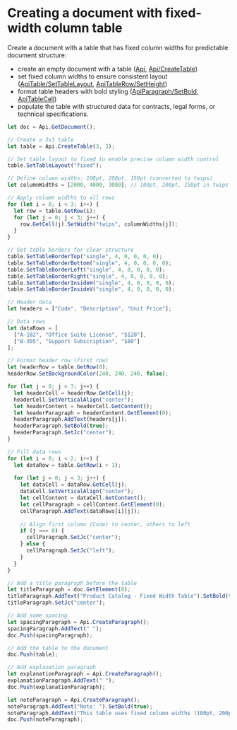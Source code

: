 # Creating a document with fixed-width column table

Create a document with a table that has fixed column widths for predictable document structure:

- create an empty document with a table ([Api](/docs/office-api/usage-api/text-document-api/Api/Api.md), [Api/CreateTable](/docs/office-api/usage-api/text-document-api/Api/Methods/CreateTable.md))
- set fixed column widths to ensure consistent layout ([ApiTable/SetTableLayout](/docs/office-api/usage-api/text-document-api/ApiTable/Methods/SetTableLayout.md), [ApiTableRow/SetHeight](/docs/office-api/usage-api/text-document-api/ApiTableRow/Methods/SetHeight.md))
- format table headers with bold styling ([ApiParagraph/SetBold](/docs/office-api/usage-api/text-document-api/ApiParagraph/Methods/SetBold.md), [ApiTableCell](/docs/office-api/usage-api/text-document-api/ApiTableCell/ApiTableCell.md))
- populate the table with structured data for contracts, legal forms, or technical specifications.

```ts editor-docx zoom=60
let doc = Api.GetDocument();

// Create a 3x3 table
let table = Api.CreateTable(3, 3);

// Set table layout to fixed to enable precise column width control
table.SetTableLayout("fixed");

// Define column widths: 100pt, 200pt, 150pt (converted to twips)
let columnWidths = [2000, 4000, 3000]; // 100pt, 200pt, 150pt in twips (1pt = 20 twips)

// Apply column widths to all rows
for (let i = 0; i < 3; i++) {
  let row = table.GetRow(i);
  for (let j = 0; j < 3; j++) {
    row.GetCell(j).SetWidth("twips", columnWidths[j]);
  }
}

// Set table borders for clear structure
table.SetTableBorderTop("single", 4, 0, 0, 0, 0);
table.SetTableBorderBottom("single", 4, 0, 0, 0, 0);
table.SetTableBorderLeft("single", 4, 0, 0, 0, 0);
table.SetTableBorderRight("single", 4, 0, 0, 0, 0);
table.SetTableBorderInsideH("single", 4, 0, 0, 0, 0);
table.SetTableBorderInsideV("single", 4, 0, 0, 0, 0);

// Header data
let headers = ["Code", "Description", "Unit Price"];

// Data rows
let dataRows = [
  ["A-102", "Office Suite License", "$120"],
  ["B-305", "Support Subscription", "$80"]
];

// Format header row (first row)
let headerRow = table.GetRow(0);
headerRow.SetBackgroundColor(240, 240, 240, false);

for (let j = 0; j < 3; j++) {
  let headerCell = headerRow.GetCell(j);
  headerCell.SetVerticalAlign("center");
  let headerContent = headerCell.GetContent();
  let headerParagraph = headerContent.GetElement(0);
  headerParagraph.AddText(headers[j]);
  headerParagraph.SetBold(true);
  headerParagraph.SetJc("center");
}

// Fill data rows
for (let i = 0; i < 2; i++) {
  let dataRow = table.GetRow(i + 1);
  
  for (let j = 0; j < 3; j++) {
    let dataCell = dataRow.GetCell(j);
    dataCell.SetVerticalAlign("center");
    let cellContent = dataCell.GetContent();
    let cellParagraph = cellContent.GetElement(0);
    cellParagraph.AddText(dataRows[i][j]);
    
    // Align first column (Code) to center, others to left
    if (j === 0) {
      cellParagraph.SetJc("center");
    } else {
      cellParagraph.SetJc("left");
    }
  }
}

// Add a title paragraph before the table
let titleParagraph = doc.GetElement(0);
titleParagraph.AddText("Product Catalog - Fixed Width Table").SetBold(true).SetFontSize(16 * 2);
titleParagraph.SetJc("center");

// Add some spacing
let spacingParagraph = Api.CreateParagraph();
spacingParagraph.AddText(" ");
doc.Push(spacingParagraph);

// Add the table to the document
doc.Push(table);

// Add explanation paragraph
let explanationParagraph = Api.CreateParagraph();
explanationParagraph.AddText(" ");
doc.Push(explanationParagraph);

let noteParagraph = Api.CreateParagraph();
noteParagraph.AddText("Note: ").SetBold(true);
noteParagraph.AddText("This table uses fixed column widths (100pt, 200pt, 150pt) to ensure consistent layout regardless of content length. This approach is ideal for contracts, legal forms, and technical specifications where predictable document structure is essential.");
doc.Push(noteParagraph);
```
